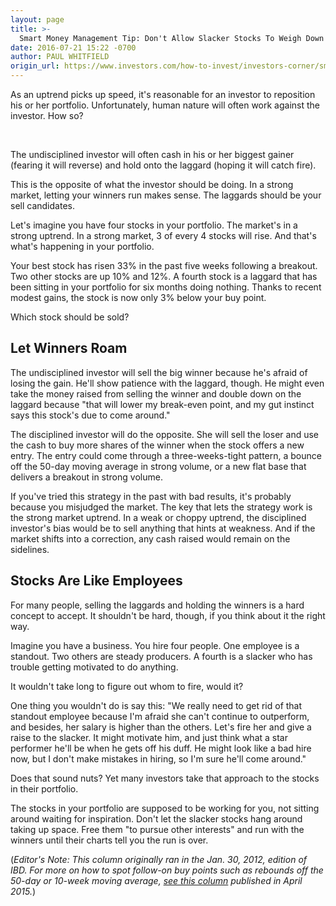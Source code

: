 ```yaml
---
layout: page
title: >-
  Smart Money Management Tip: Don't Allow Slacker Stocks To Weigh Down Portfolio
date: 2016-07-21 15:22 -0700
author: PAUL WHITFIELD
origin_url: https://www.investors.com/how-to-invest/investors-corner/smart-money-management-tip-dont-allow-slacker-stocks-to-weigh-down-portfolio
---
```





As an uptrend picks up speed, it's reasonable for an investor to reposition his or her portfolio. Unfortunately, human nature will often work against the investor. How so?


 


The undisciplined investor will often cash in his or her biggest gainer (fearing it will reverse) and hold onto the laggard (hoping it will catch fire).


This is the opposite of what the investor should be doing. In a strong market, letting your winners run makes sense. The laggards should be your sell candidates.


Let's imagine you have four stocks in your portfolio. The market's in a strong uptrend. In a strong market, 3 of every 4 stocks will rise. And that's what's happening in your portfolio.


Your best stock has risen 33% in the past five weeks following a breakout. Two other stocks are up 10% and 12%. A fourth stock is a laggard that has been sitting in your portfolio for six months doing nothing. Thanks to recent modest gains, the stock is now only 3% below your buy point.


Which stock should be sold?


Let Winners Roam
----------------


The undisciplined investor will sell the big winner because he's afraid of losing the gain. He'll show patience with the laggard, though. He might even take the money raised from selling the winner and double down on the laggard because "that will lower my break-even point, and my gut instinct says this stock's due to come around."


The disciplined investor will do the opposite. She will sell the loser and use the cash to buy more shares of the winner when the stock offers a new entry. The entry could come through a three-weeks-tight pattern, a bounce off the 50-day moving average in strong volume, or a new flat base that delivers a breakout in strong volume.


If you've tried this strategy in the past with bad results, it's probably because you misjudged the market. The key that lets the strategy work is the strong market uptrend. In a weak or choppy uptrend, the disciplined investor's bias would be to sell anything that hints at weakness. And if the market shifts into a correction, any cash raised would remain on the sidelines.


Stocks Are Like Employees
-------------------------


For many people, selling the laggards and holding the winners is a hard concept to accept. It shouldn't be hard, though, if you think about it the right way.


Imagine you have a business. You hire four people. One employee is a standout. Two others are steady producers. A fourth is a slacker who has trouble getting motivated to do anything.


It wouldn't take long to figure out whom to fire, would it?


One thing you wouldn't do is say this: "We really need to get rid of that standout employee because I'm afraid she can't continue to outperform, and besides, her salary is higher than the others. Let's fire her and give a raise to the slacker. It might motivate him, and just think what a star performer he'll be when he gets off his duff. He might look like a bad hire now, but I don't make mistakes in hiring, so I'm sure he'll come around."


Does that sound nuts? Yet many investors take that approach to the stocks in their portfolio.


The stocks in your portfolio are supposed to be working for you, not sitting around waiting for inspiration. Don't let the slacker stocks hang around taking up space. Free them "to pursue other interests" and run with the winners until their charts tell you the run is over.


(*Editor's Note: This column originally ran in the Jan. 30, 2012, edition of IBD. For more on how to spot follow-on buy points such as rebounds off the 50-day or 10-week moving average, [see this column](https://www.investors.com/how-to-invest/investors-corner/how-to-buy-good-stocks/) published in April 2015.*)




